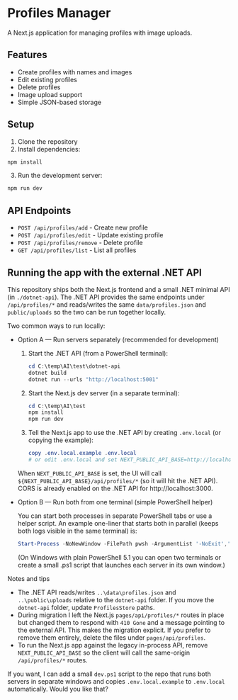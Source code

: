 # Profiles Manager

A Next.js application for managing profiles with image uploads.

## Features

- Create profiles with names and images
- Edit existing profiles
- Delete profiles
- Image upload support
- Simple JSON-based storage

## Setup

1. Clone the repository
2. Install dependencies:
```bash
npm install
```
3. Run the development server:
```bash
npm run dev
```

## API Endpoints

- `POST /api/profiles/add` - Create new profile
- `POST /api/profiles/edit` - Update existing profile
- `POST /api/profiles/remove` - Delete profile
- `GET /api/profiles/list` - List all profiles

## Running the app with the external .NET API

This repository ships both the Next.js frontend and a small .NET minimal API (in `./dotnet-api`). The .NET API provides the same endpoints under `/api/profiles/*` and reads/writes the same `data/profiles.json` and `public/uploads` so the two can be run together locally.

Two common ways to run locally:

- Option A — Run servers separately (recommended for development)

  1. Start the .NET API (from a PowerShell terminal):

	  ```powershell
	  cd C:\temp\AI\test\dotnet-api
	  dotnet build
	  dotnet run --urls "http://localhost:5001"
	  ```

  2. Start the Next.js dev server (in a separate terminal):

	  ```powershell
	  cd C:\temp\AI\test
	  npm install
	  npm run dev
	  ```

  3. Tell the Next.js app to use the .NET API by creating `.env.local` (or copying the example):

	  ```powershell
	  copy .env.local.example .env.local
	  # or edit .env.local and set NEXT_PUBLIC_API_BASE=http://localhost:5001
	  ```

  When `NEXT_PUBLIC_API_BASE` is set, the UI will call `${NEXT_PUBLIC_API_BASE}/api/profiles/*` (so it will hit the .NET API). CORS is already enabled on the .NET API for http://localhost:3000.

- Option B — Run both from one terminal (simple PowerShell helper)

  You can start both processes in separate PowerShell tabs or use a helper script. An example one-liner that starts both in parallel (keeps both logs visible in the same terminal) is:

  ```powershell
  Start-Process -NoNewWindow -FilePath pwsh -ArgumentList '-NoExit','-Command','cd "C:\temp\AI\test\dotnet-api"; dotnet run --urls "http://localhost:5001"' ; Start-Process -NoNewWindow -FilePath pwsh -ArgumentList '-NoExit','-Command','cd "C:\temp\AI\test"; npm run dev'
  ```

  (On Windows with plain PowerShell 5.1 you can open two terminals or create a small .ps1 script that launches each server in its own window.)

Notes and tips

- The .NET API reads/writes `..\data\profiles.json` and `..\public\uploads` relative to the `dotnet-api` folder. If you move the `dotnet-api` folder, update `ProfilesStore` paths.
- During migration I left the Next.js `pages/api/profiles/*` routes in place but changed them to respond with `410 Gone` and a message pointing to the external API. This makes the migration explicit. If you prefer to remove them entirely, delete the files under `pages/api/profiles`.
- To run the Next.js app against the legacy in-process API, remove `NEXT_PUBLIC_API_BASE` so the client will call the same-origin `/api/profiles/*` routes.

If you want, I can add a small `dev.ps1` script to the repo that runs both servers in separate windows and copies `.env.local.example` to `.env.local` automatically. Would you like that? 
